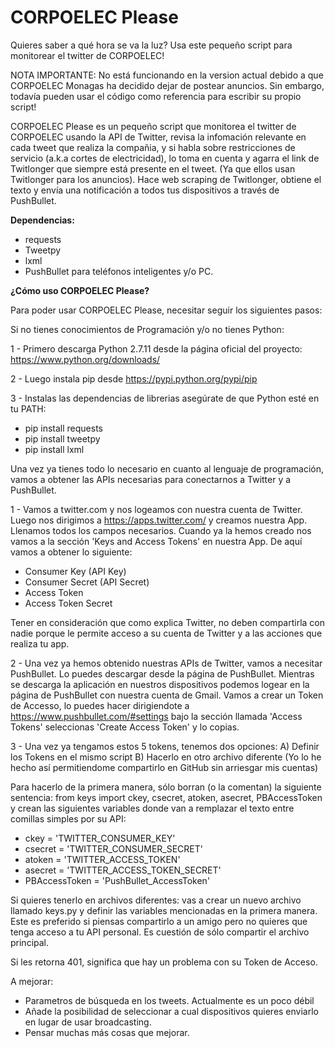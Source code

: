 # CORPOELEC Please
Quieres saber a qué hora se va la luz? Usa este pequeño script para monitorear el twitter de CORPOELEC!

NOTA IMPORTANTE: No está funcionando en la version actual debido a que CORPOELEC Monagas ha decidido dejar de postear anuncios. Sin embargo, todavía pueden usar el código como referencia para escribir su propio script!

CORPOELEC Please es un pequeño script que monitorea el twitter de CORPOELEC usando la API de Twitter, revisa la infomación relevante en cada tweet que realiza la compañia, y si habla sobre restricciones de servicio (a.k.a cortes de electricidad), lo toma en cuenta y agarra el link de Twitlonger que siempre está presente en el tweet. (Ya que ellos usan Twitlonger para los anuncios). Hace web scraping de Twitlonger, obtiene el texto y envía una notificación a todos tus dispositivos a través de PushBullet.

**Dependencias:**

- requests
- Tweetpy
- lxml
- PushBullet para teléfonos inteligentes y/o PC.

**¿Cómo uso CORPOELEC Please?**

Para poder usar CORPOELEC Please, necesitar seguir los siguientes pasos:

Si no tienes conocimientos de Programación y/o no tienes Python:

1 - Primero descarga Python 2.7.11 desde la página oficial del proyecto: https://www.python.org/downloads/

2 - Luego instala pip desde https://pypi.python.org/pypi/pip 

3 - Instalas las dependencias de librerias asegúrate de que Python esté en tu PATH:
  * pip install requests
  * pip install tweetpy
  * pip install lxml

Una vez ya tienes todo lo necesario en cuanto al lenguaje de programación, vamos a obtener las APIs necesarias para conectarnos a Twitter y a PushBullet.

1 - Vamos a twitter.com y nos logeamos con nuestra cuenta de Twitter. Luego nos dirigimos a https://apps.twitter.com/ y creamos nuestra App. Llenamos todos los campos necesarios. Cuando ya la hemos creado nos vamos a la sección 'Keys and Access Tokens' en nuestra App. De aquí vamos a obtener lo siguiente:
  * Consumer Key (API Key)
  * Consumer Secret (API Secret)
  * Access Token
  * Access Token Secret

Tener en consideración que como explica Twitter, no deben compartirla con nadie porque le permite acceso a su cuenta de Twitter  y a las acciones que realiza tu app.

2 - Una vez ya hemos obtenido nuestras APIs de Twitter, vamos a necesitar PushBullet. Lo puedes descargar desde la página de PushBullet. Mientras se descarga la aplicación en nuestros dispositivos podemos logear en la página de PushBullet con nuestra cuenta de Gmail. Vamos a crear un Token de Accesso, lo puedes hacer dirigiendote a https://www.pushbullet.com/#settings bajo la sección llamada 'Access Tokens' seleccionas 'Create Access Token' y lo copias.

3 - Una vez ya tengamos estos 5 tokens, tenemos dos opciones:
  A) Definir los Tokens en el mismo script
  B) Hacerlo en otro archivo diferente (Yo lo he hecho así permitiendome compartirlo en GitHub sin arriesgar mis cuentas)
  
  Para hacerlo de la primera manera, sólo borran  (o la comentan) la siguiente sentencia: from keys import ckey, csecret, atoken, asecret, PBAccessToken  y crean las siguientes variables donde van a remplazar el texto entre comillas simples por su API:
 * ckey = 'TWITTER_CONSUMER_KEY'
 * csecret = 'TWITTER_CONSUMER_SECRET'
 * atoken = 'TWITTER_ACCESS_TOKEN'
 * asecret = 'TWITTER_ACCESS_TOKEN_SECRET'
 * PBAccessToken = 'PushBullet_AccessToken'
  
  Si quieres tenerlo en archivos diferentes: vas a crear un nuevo archivo llamado keys.py y definir las variables mencionadas en la primera manera. Este es preferido si piensas compartirlo a un amigo pero no quieres que tenga acceso a tu API personal. Es cuestión de sólo compartir el archivo principal.

Si les retorna 401, significa que hay un problema con su Token de Acceso.
  
  
A mejorar: 

- Parametros de búsqueda en los tweets. Actualmente es un poco débil
- Añade la posibilidad de seleccionar a cual dispositivos quieres enviarlo en lugar de usar broadcasting.
- Pensar muchas más cosas que mejorar.

